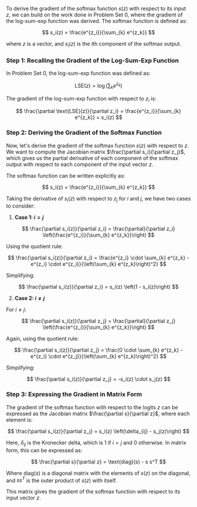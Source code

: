 To derive the gradient of the softmax function $s(z)$ with respect to its input $z$, we can build on the work done in Problem Set 0, where the gradient of the log-sum-exp function was derived. The softmax function is defined as:

$$
s_i(z) = \frac{e^{z_i}}{\sum_{k} e^{z_k}}
$$

where $z$ is a vector, and $s_i(z)$ is the $i$th component of the softmax output.

### Step 1: Recalling the Gradient of the Log-Sum-Exp Function

In Problem Set 0, the log-sum-exp function was defined as:

$$
\text{LSE}(z) = \log\left(\sum_{k} e^{z_k}\right)
$$

The gradient of the log-sum-exp function with respect to $z_i$ is:

$$
\frac{\partial \text{LSE}(z)}{\partial z_i} = \frac{e^{z_i}}{\sum_{k} e^{z_k}} = s_i(z)
$$

### Step 2: Deriving the Gradient of the Softmax Function

Now, let's derive the gradient of the softmax function $s(z)$ with respect to $z$. We want to compute the Jacobian matrix $\frac{\partial s_i}{\partial z_j}$, which gives us the partial derivative of each component of the softmax output with respect to each component of the input vector $z$.

The softmax function can be written explicitly as:

$$
s_i(z) = \frac{e^{z_i}}{\sum_{k} e^{z_k}}
$$

Taking the derivative of $s_i(z)$ with respect to $z_j$ for $i$ and $j$, we have two cases to consider:

1. **Case 1: $i = j$**

$$
\frac{\partial s_i(z)}{\partial z_i} = \frac{\partial}{\partial z_i} \left(\frac{e^{z_i}}{\sum_{k} e^{z_k}}\right)
$$

Using the quotient rule:

$$
\frac{\partial s_i(z)}{\partial z_i} = \frac{e^{z_i} \cdot \sum_{k} e^{z_k} - e^{z_i} \cdot e^{z_i}}{\left(\sum_{k} e^{z_k}\right)^2}
$$

Simplifying:

$$
\frac{\partial s_i(z)}{\partial z_i} = s_i(z) \left(1 - s_i(z)\right)
$$

2. **Case 2: $i \neq j$**

For $i \neq j$:

$$
\frac{\partial s_i(z)}{\partial z_j} = \frac{\partial}{\partial z_j} \left(\frac{e^{z_i}}{\sum_{k} e^{z_k}}\right)
$$

Again, using the quotient rule:

$$
\frac{\partial s_i(z)}{\partial z_j} = \frac{0 \cdot \sum_{k} e^{z_k} - e^{z_i} \cdot e^{z_j}}{\left(\sum_{k} e^{z_k}\right)^2}
$$

Simplifying:

$$
\frac{\partial s_i(z)}{\partial z_j} = -s_i(z) \cdot s_j(z)
$$

### Step 3: Expressing the Gradient in Matrix Form

The gradient of the softmax function with respect to the logits $z$ can be expressed as the Jacobian matrix $\frac{\partial s}{\partial z}$, where each element is:

$$
\frac{\partial s_i(z)}{\partial z_j} = s_i(z) \left(\delta_{ij} - s_j(z)\right)
$$

Here, $\delta_{ij}$ is the Kronecker delta, which is 1 if $i = j$ and 0 otherwise. In matrix form, this can be expressed as:

$$
\frac{\partial s}{\partial z} = \text{diag}(s) - s s^T
$$

Where $\text{diag}(s)$ is a diagonal matrix with the elements of $s(z)$ on the diagonal, and $s s^T$ is the outer product of $s(z)$ with itself.

This matrix gives the gradient of the softmax function with respect to its input vector $z$.